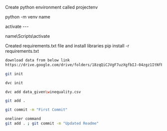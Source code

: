 Create python environment called projectenv

python -m venv name

activate ---

name\Scripts\activate

Created requirements.txt file and install libraries
pip install -r requirements.txt

```bash
download data from below link
https://drive.google.com/drive/folders/18zqQiCJVgF7uzXgfbIJ-04zgz1ItNfF5
```

```bash
git init
```

```bash
dvc init
```

```bash
dvc add data_given\winequality.csv
```

```bash
git add .
```

```bash
git commit -m "First Commit"
```

```bash 
oneliner command
git add . ; git commit -m "Updated Readme"
```